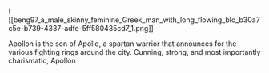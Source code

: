 ![[beng97_a_male_skinny_feminine_Greek_man_with_long_flowing_blo_b30a7c5e-b739-4337-adfe-5ff580435cd7_1.png]]

Apollon is the son of Apollo, a spartan warrior that announces for the various fighting rings around the city.
Cunning, strong, and most importantly charismatic, Apollon